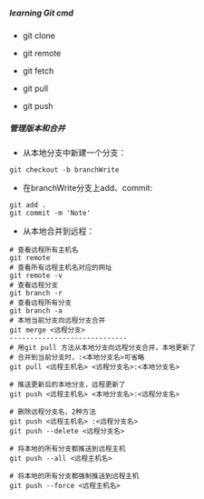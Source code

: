 ##### learning Git cmd

- git clone

- git remote

- git fetch

- git pull

- git push

#####  管理版本和合并
- 从本地分支中新建一个分支：
```shell
git checkout -b branchWrite
```

- 在branchWrite分支上add、commit:
```shell
git add .
git commit -m 'Note'
```

- 从本地合并到远程：
```shell
# 查看远程所有主机名
git remote
# 查看所有远程主机名对应的网址
git remote -v
# 查看远程分支
git branch -r
# 查看远程所有分支
git branch -a
# 本地当前分支向远程分支合并
git merge <远程分支>
-----------------------------
# 用git pull 方法从本地分支向远程分支合并，本地更新了
# 合并到当前分支时，:<本地分支名>可省略 
git pull <远程主机名> <远程分支名>:<本地分支名>

# 推送更新后的本地分支，远程更新了
git push <远程主机名> <本地分支名>:<远程分支名>

# 删除远程分支名，2种方法
git push <远程主机名> :<远程分支名>
git push --delete <远程分支名>

# 将本地的所有分支都推送到远程主机
git push --all <远程主机名>

# 将本地的所有分支都强制推送到远程主机
git push --force <远程主机名>

```






